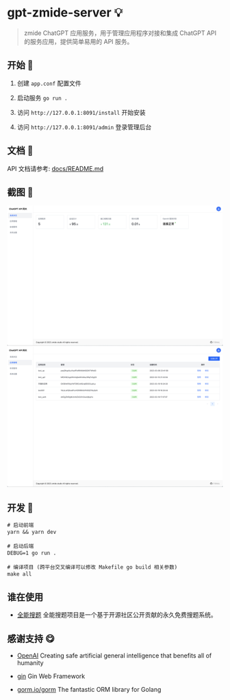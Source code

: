 <!--
 * @Author: Bin
 * @Date: 2023-03-05
 * @FilePath: /gpt-zmide-server/README.md
-->
# gpt-zmide-server 💡

> zmide ChatGPT 应用服务，用于管理应用程序对接和集成 ChatGPT API 的服务应用，提供简单易用的 API 服务。

## 开始 🎀

1. 创建 `app.conf` 配置文件

2. 启动服务 `go run .`

3. 访问 `http://127.0.0.1:8091/install` 开始安装

4. 访问 `http://127.0.0.1:8091/admin` 登录管理后台

## 文档 📜

API 文档请参考: [docs/README.md](/docs/README.md)

## 截图 🔦

<img src="docs/images/screenshot_1001.png" width="560">

<img src="docs/images/screenshot_1002.png" width="560">

## 开发 🔨

```shell
# 启动前端
yarn && yarn dev

# 启动后端
DEBUG=1 go run .

# 编译项目 (跨平台交叉编译可以修改 Makefile go build 相关参数)
make all
```

## 谁在使用

- [全能搜题](https://github.com/zmide/study.zmide.com) 全能搜题项目是一个基于开源社区公开贡献的永久免费搜题系统。

## 感谢支持 😋

- [OpenAI](https://openai.com/) Creating safe artificial general intelligence that benefits all of humanity

- [gin](https://gin-gonic.com/) Gin Web Framework

- [gorm.io/gorm](https://gorm.io/) The fantastic ORM library for Golang


